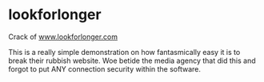 lookforlonger
=============

Crack of www.lookforlonger.com

This is a really simple demonstration on how fantasmically easy it is to break their rubbish website. Woe betide the media agency that did this and forgot to put ANY connection security within the software.